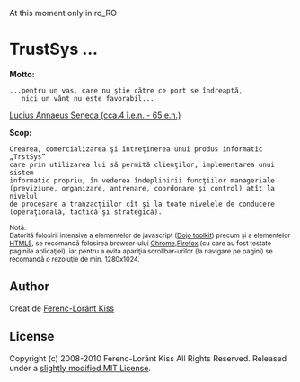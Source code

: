 At this moment only in ro_RO

# TrustSys ...

**Motto:**

    ...pentru un vas, care nu ştie către ce port se îndreaptă,
       nici un vânt nu este favorabil...
[Lucius Annaeus Seneca (cca.4 î.e.n. - 65 e.n.)][Seneca]

**Scop:**

    Crearea, comercializarea şi întreţinerea unui produs informatic „TrstSys”
    care prin utilizarea lui să permită clienţilor, implementarea unui sistem
    informatic propriu, în vederea îndeplinirii funcţiilor manageriale 
    (previziune, organizare, antrenare, coordonare şi control) atît la nivelul
    de procesare a tranzacţiilor cît şi la toate nivelele de conducere 
    (operaţională, tactică şi strategică).

<font style="font-size:smaller">Notă:<br>
Datorită folosirii intensive a elementelor de javascript ([Dojo toolkit]) precum şi a elementelor [HTML5], se recomandă folosirea browser-ului [Chrome],[Firefox] (cu care au fost testate paginile aplicaţiei), iar pentru a evita apariţia scrollbar-urilor (la navigare pe pagini) se recomandă o rezoluţie de min. 1280x1024.</font>

## Author
Creat de [Ferenc-Loránt Kiss][kfl62_trst]

## License
Copyright (c) 2008-2010 Ferenc-Loránt Kiss
All Rights Reserved.
Released under a [slightly modified MIT License][license].

[kfl62_gh]: http://github.com/kfl62
[kfl62_trst]: http://kfl62.trst.ro
[Seneca]: http://ro.wikipedia.org/wiki/Seneca "Lucius Annaeus Seneca (cca.4 î.e.n. - 65 e.n.)"
[Dojo toolkit]: http://www.dojotoolkit.org/ "Dojo Toolkit - Unbeatable JavaScript Tools"
[HTML5]: http://dev.w3.org/html5/spec/Overview.html "HyperText Markup Language"
[Chrome]: http://www.google.com/chrome "Google Chrome"
[Firefox]: http://www.mozilla.com/en-US/firefox/firefox.html "Mozilla Firefox"
[license]: http://github.com/kfl62/trst_sys_sinatra/tree/master/LICENSE.md
